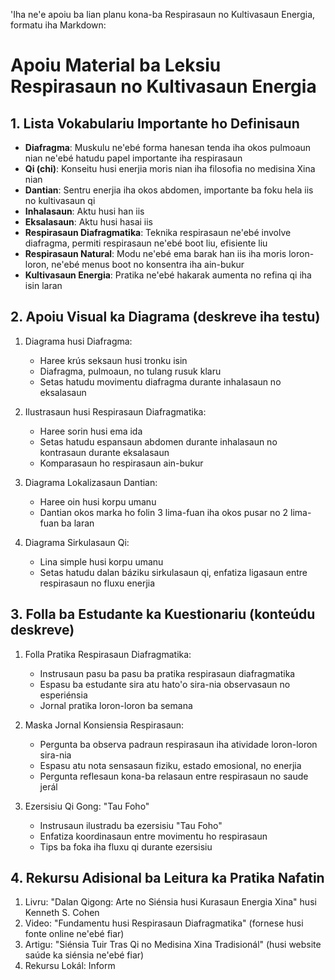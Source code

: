 'Iha ne'e apoiu ba lian planu kona-ba Respirasaun no Kultivasaun Energia, formatu iha Markdown:

# Apoiu Material ba Leksiu Respirasaun no Kultivasaun Energia

## 1. Lista Vokabulariu Importante ho Definisaun

- **Diafragma**: Muskulu ne'ebé forma hanesan tenda iha okos pulmoaun nian ne'ebé hatudu papel importante iha respirasaun
- **Qi (chi)**: Konseitu husi enerjia moris nian iha filosofia no medisina Xina nian
- **Dantian**: Sentru enerjia iha okos abdomen, importante ba foku hela iis no kultivasaun qi
- **Inhalasaun**: Aktu husi han iis
- **Eksalasaun**: Aktu husi hasai iis
- **Respirasaun Diafragmatika**: Teknika respirasaun ne'ebé involve diafragma, permiti respirasaun ne'ebé boot liu, efisiente liu
- **Respirasaun Natural**: Modu ne'ebé ema barak han iis iha moris loron-loron, ne'ebé menus boot no konsentra iha ain-bukur
- **Kultivasaun Energia**: Pratika ne'ebé hakarak aumenta no refina qi iha isin laran

## 2. Apoiu Visual ka Diagrama (deskreve iha testu)

1. Diagrama husi Diafragma:
   - Haree krús seksaun husi tronku isin
   - Diafragma, pulmoaun, no tulang rusuk klaru
   - Setas hatudu movimentu diafragma durante inhalasaun no eksalasaun

2. Ilustrasaun husi Respirasaun Diafragmatika:
   - Haree sorin husi ema ida
   - Setas hatudu espansaun abdomen durante inhalasaun no kontrasaun durante eksalasaun
   - Komparasaun ho respirasaun ain-bukur

3. Diagrama Lokalizasaun Dantian:
   - Haree oin husi korpu umanu
   - Dantian okos marka ho folin 3 lima-fuan iha okos pusar no 2 lima-fuan ba laran

4. Diagrama Sirkulasaun Qi:
   - Lina simple husi korpu umanu
   - Setas hatudu dalan báziku sirkulasaun qi, enfatiza ligasaun entre respirasaun no fluxu enerjia

## 3. Folla ba Estudante ka Kuestionariu (konteúdu deskreve)

1. Folla Pratika Respirasaun Diafragmatika:
   - Instrusaun pasu ba pasu ba pratika respirasaun diafragmatika
   - Espasu ba estudante sira atu hato'o sira-nia observasaun no esperiénsia
   - Jornal pratika loron-loron ba semana

2. Maska Jornal Konsiensia Respirasaun:
   - Pergunta ba observa padraun respirasaun iha atividade loron-loron sira-nia
   - Espasu atu nota sensasaun fiziku, estado emosional, no enerjia
   - Pergunta reflesaun kona-ba relasaun entre respirasaun no saude jerál

3. Ezersisiu Qi Gong: "Tau Foho"
   - Instrusaun ilustradu ba ezersisiu "Tau Foho"
   - Enfatiza koordinasaun entre movimentu ho respirasaun
   - Tips ba foka iha fluxu qi durante ezersisiu

## 4. Rekursu Adisional ba Leitura ka Pratika Nafatin

1. Livru: "Dalan Qigong: Arte no Siénsia husi Kurasaun Energia Xina" husi Kenneth S. Cohen
2. Video: "Fundamentu husi Respirasaun Diafragmatika" (fornese husi fonte online ne'ebé fiar)
3. Artigu: "Siénsia Tuir Tras Qi no Medisina Xina Tradisionál" (husi website saúde ka siénsia ne'ebé fiar)
4. Rekursu Lokál: Inform